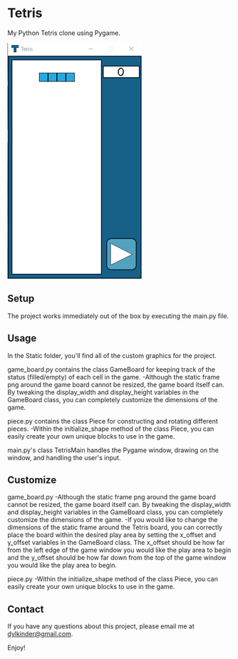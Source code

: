# Tetris
My Python Tetris clone using Pygame.

![alt text](readme_imgs/gameplay.gif)
## Setup
The project works immediately out of the box by executing the main.py file.

## Usage
In the Static folder, you'll find all of the custom graphics for the project.

game_board.py contains the class GameBoard for keeping track of the status (filled/empty) of each cell in the game.
  -Although the static frame png around the game board cannot be resized, the game board itself can. By tweaking the display_width
   and display_height variables in the GameBoard class, you can completely customize the dimensions of the game.
   
piece.py contains the class Piece for constructing and rotating different pieces.
  -Within the initialize_shape method of the class Piece, you can easily create your own unique blocks to use in the game.
  
main.py's class TetrisMain handles the Pygame window, drawing on the window, and handling the user's input.

## Customize

game_board.py 
  -Although the static frame png around the game board cannot be resized, the game board itself can. By tweaking the display_width
   and display_height variables in the GameBoard class, you can completely customize the dimensions of the game.
  -If you would like to change the dimensions of the static frame around the Tetris board, you can correctly place the board within
   the desired play area by setting the x_offset and y_offset variables in the GameBoard class. The x_offset should be how far from
   the left edge of the game window you would like the play area to begin and the y_offset should be how far down from the top of 
   the game window you would like the play area to begin. 
   
piece.py
  -Within the initialize_shape method of the class Piece, you can easily create your own unique blocks to use in the game.
  
## Contact
If you have any questions about this project, please email me at dylkinder@gmail.com.

Enjoy!
